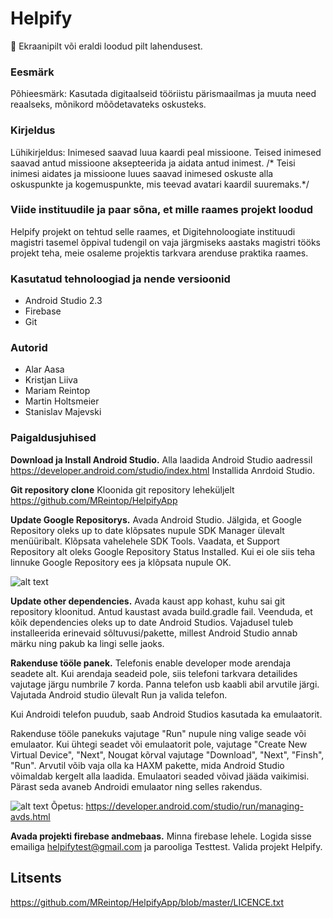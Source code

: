 # Helpify

 Ekraanipilt või eraldi loodud pilt lahendusest.

### Eesmärk

Põhieesmärk: Kasutada digitaalseid tööriistu pärismaailmas ja muuta need reaalseks, mõnikord mõõdetavateks oskusteks.

### Kirjeldus

Lühikirjeldus: Inimesed saavad luua kaardi peal missioone. Teised inimesed saavad antud missioone aksepteerida 
ja aidata antud inimest. /* Teisi inimesi aidates ja missioone luues saavad inimesed oskuste alla oskuspunkte
ja kogemuspunkte, mis teevad avatari kaardil suuremaks.*/


### Viide instituudile ja paar sõna, et mille raames projekt loodud
Helpify projekt on tehtud selle raames, et Digitehnoloogiate instituudi magistri tasemel õppival tudengil on vaja järgmiseks aastaks magistri tööks projekt teha, meie osaleme projektis tarkvara arenduse praktika raames.


### Kasutatud tehnoloogiad ja nende versioonid

* Android Studio 2.3
* Firebase
* Git


### Autorid

* Alar Aasa
* Kristjan Liiva
* Mariam Reintop
* Martin Holtsmeier
* Stanislav Majevski


### Paigaldusjuhised

**Download ja Install Android Studio.**
Alla laadida Android Studio aadressil https://developer.android.com/studio/index.html
Installida Anrdoid Studio.

**Git repository clone**
Kloonida git repository leheküljelt
https://github.com/MReintop/HelpifyApp

**Update Google Repositorys.**
Avada Android Studio.
Jälgida, et Google Repository oleks up to date klõpsates nupule SDK Manager ülevalt menüüribalt.
Klõpsata vahelehele SDK Tools. Vaadata, et Support Repository alt oleks Google Repository Status Installed.
Kui ei ole siis teha linnuke Google Repository ees ja klõpsata nupule OK.

![alt text](https://github.com/MReintop/HelpifyApp/blob/master/googleRepositoryUpdate.png)


**Update other dependencies.**
Avada kaust app kohast, kuhu sai git repository kloonitud.
Antud kaustast avada build.gradle fail.
Veenduda, et kõik dependencies oleks up to date Android Studios.
Vajadusel tuleb installeerida erinevaid sõltuvusi/pakette, millest Android Studio annab märku ning pakub ka lingi selle jaoks.

**Rakenduse tööle panek.**
Telefonis enable developer mode arendaja seadete alt. Kui arendaja seadeid pole, siis telefoni tarkvara detailides vajutage järgu numbrile 7 korda. Panna telefon usb kaabli abil arvutile järgi. Vajutada Android studio ülevalt Run ja valida telefon.

Kui Androidi telefon puudub, saab Android Studios kasutada ka emulaatorit.

Rakenduse tööle panekuks vajutage "Run" nupule ning valige seade või emulaator. Kui ühtegi seadet või emulaatorit pole, vajutage "Create New Virtual Device", "Next", Nougat kõrval vajutage "Download", "Next", "Finsh", "Run". Arvutil võib vaja olla ka HAXM pakette, mida Android Studio võimaldab kergelt alla laadida. Emulaatori seaded võivad jääda vaikimisi. Pärast seda avaneb Androidi emulaator ning selles rakendus.

![alt text](https://github.com/MReintop/HelpifyApp/blob/master/runAppInPhone.png)
 Õpetus: https://developer.android.com/studio/run/managing-avds.html

**Avada projekti firebase andmebaas.**
Minna firebase lehele. Logida sisse emailiga helpifytest@gmail.com ja parooliga Testtest. Valida projekt Helpify.


## Litsents
https://github.com/MReintop/HelpifyApp/blob/master/LICENCE.txt
